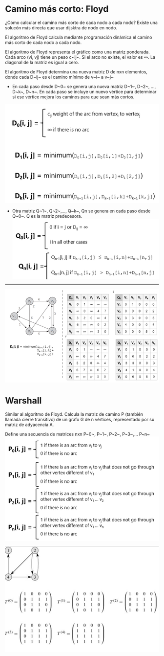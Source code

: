 # Camino más corto: Floyd

¿Cómo calcular el camino más corto de cada nodo a cada nodo?
Existe una solucón más directa que usar dijsktra de nodo en nodo.

El algoritmo de Floyd calcula mediante programación dinámica el camino más corto de cada nodo a cada nodo.

El algoritmo de Floyd representa el gráfico como una matriz ponderada. Cada arco (vi, vj) tiene un peso c~ij~. Si el arco no existe, el valor es ∞.
La diagonal de la matriz es igual a cero.

El algoritmo de Floyd determina una nueva matriz D de nxn elementos, donde cada D~ij~ es el camino mínimo de v~i~ a v~j~

- En cada paso desde D~0~ se genera una nueva matriz D~1~, D~2~, ..., D~k~, D~n~. En cada paso se incluye un nuevo vértice para determinar si ese vértice mejora los caminos para que sean más cortos. 

![D matrix](image-11.png)

- Otra matriz Q~1~, Q~2~,..., Q~k~, Qn se genera en cada paso desde Q~0~. Q es la matriz predecesora.
![Q matrix](image-12.png)
----------------------------
![Floyd alg](image-13.png)


# Warshall

Similar al algoritmo de Floyd. Calcula la matriz de camino P (también llamada cierre transitivo) de un grafo G de n vértices, representado por su matriz de adyacencia A.

Define una secuencia de matrices nxn P~0~, P~1~, P~2~, P~3~,… P~n~
![Warshall algorithm](image-14.png)

![warshall algorithm2](image-15.png)
